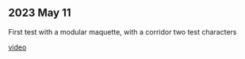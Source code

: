 ## 2023 May 11

First test with a modular maquette, with a corridor two test characters

[video](img/couloir-optimised.mov)